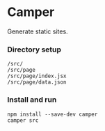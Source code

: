# Camper
Generate static sites.

### Directory setup

```
/src/
/src/page
/src/page/index.jsx
/src/page/data.json
```


### Install and run

```shell
npm install --save-dev camper
camper src
```
